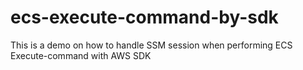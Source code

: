 # ecs-execute-command-by-sdk
This is a demo on how to handle SSM session when performing ECS Execute-command with AWS SDK

